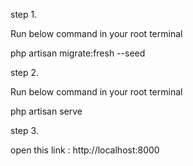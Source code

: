 step 1.

Run below command in your root terminal

php artisan migrate:fresh --seed 

step 2.

Run below command in your root terminal

php artisan serve 

step 3.

open this link : http://localhost:8000